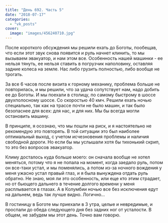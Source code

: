 ```yaml
---
title: "День 692. Часть 5"
date: "2018-07-17"
categories: 
  - "vk_posts"
cover:
  image: "images/456240710.jpg"
---
```


После короткого обсуждения мы решили ехать до Боготы, пообещав, что если этот звук снова появится и руль начнет клинить, то мы вызываем эвакуатор, и нам этом все. Особенность нашей машинки - ее нельзя тянуть, ее нельзя ставить в погрузчик наполовину, оставляя задние колеса на земле. Нас либо грузить полностью, либо вообще не трогать.

<!--more-->

За все 6 часов после визита к горному механику, проблема больше не повторилась, и мы решили, что за удача сопутствует нам, надо добить ее до Боготы. И мы поехали в столицу, по самому быстрому в шоссе двухполосному шоссе. Со скоростью 40 кмч. Решили ехать ночью специально, так как на трассе почти не было машин, и так было безопаснее для всех: для нас, и для них. Мы бы всегда могли остановить машину.

В принципе, я осознаю, что мы пошли на риск, и я настоятельно не рекомендую это повторять. В той ситуации это был наиболее оптимальный выход, с учетом исчезновения проблемы и наличия свободной дороги. Но если бы мы услышали хотя бы тихонький скрип, то это без вопросов эвакуатор.

Климу досталось куда больше моего: он сначала вообще не хотел меняться, потому что я не попала на момент, когда заедало руль, потом он все-таки устал, и мы поменялись, а потом из-за ночного вождения у меня ужасно устал правый глаз, и я была вынуждена отдать руль обратно. Не знаю, моя ли это особенность, или еще кто этим страдает, но от бьющего дальнего в течение долгого времени у меня расплывается в глазах. А в Колумбии ночью все без исключения едут на дальнем, ведь так лучше видно. Логично...

В гостиницу в Боготе мы приехали в 3 утра, целые и невредимые, и проспали до обеда следующего дня без задних ног от усталости. В общем, не забудем мы этот день. Точно вам говорю.
